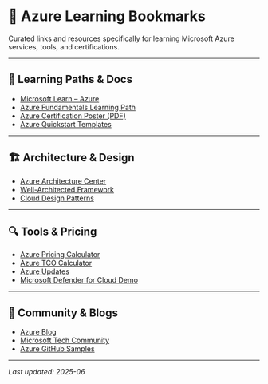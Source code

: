 # 🔖 Azure Learning Bookmarks

Curated links and resources specifically for learning Microsoft Azure services, tools, and certifications.

---

## 📘 Learning Paths & Docs
- [Microsoft Learn – Azure](https://learn.microsoft.com/en-us/training/azure/)
- [Azure Fundamentals Learning Path](https://learn.microsoft.com/en-us/training/paths/azure-fundamentals/)
- [Azure Certification Poster (PDF)](https://aka.ms/traincertposter)
- [Azure Quickstart Templates](https://github.com/Azure/azure-quickstart-templates)

---

## 🏗️ Architecture & Design
- [Azure Architecture Center](https://learn.microsoft.com/en-us/azure/architecture/)
- [Well-Architected Framework](https://learn.microsoft.com/en-us/azure/architecture/framework/)
- [Cloud Design Patterns](https://learn.microsoft.com/en-us/azure/architecture/patterns/)

---

## 🔍 Tools & Pricing
- [Azure Pricing Calculator](https://azure.microsoft.com/en-us/pricing/calculator/)
- [Azure TCO Calculator](https://azure.microsoft.com/en-us/pricing/tco/)
- [Azure Updates](https://azure.microsoft.com/en-us/updates/)
- [Microsoft Defender for Cloud Demo](https://aka.ms/DefenderDemo)

---

## 💬 Community & Blogs
- [Azure Blog](https://azure.microsoft.com/en-us/blog/)
- [Microsoft Tech Community](https://techcommunity.microsoft.com/)
- [Azure GitHub Samples](https://github.com/Azure-Samples)

---

*Last updated: 2025-06*
